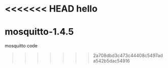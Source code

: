 <<<<<<< HEAD
hello
=======
# mosquitto-1.4.5
mosquitto code
>>>>>>> 2a708dbd3c473c44408c5497ada542b5dac54916
